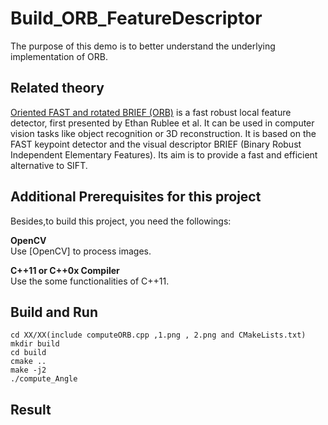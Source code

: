 # Build_ORB_FeatureDescriptor
The purpose of this demo is to better understand the underlying implementation of ORB.

## Related theory
[Oriented FAST and rotated BRIEF (ORB)](https://en.wikipedia.org/wiki/Oriented_FAST_and_rotated_BRIEF) is a fast robust local feature detector, first presented by Ethan Rublee et al. It can be used in computer vision tasks like object recognition or 3D reconstruction. It is based on the FAST keypoint detector and the visual descriptor BRIEF (Binary Robust Independent Elementary Features). Its aim is to provide a fast and efficient alternative to SIFT.

## Additional Prerequisites for this project
Besides,to build this project, you need the followings:  

**OpenCV**  
Use [OpenCV] to process images.

**C++11 or C++0x Compiler**  
Use the some functionalities of C++11.

## Build and Run
```
cd XX/XX(include computeORB.cpp ,1.png , 2.png and CMakeLists.txt)  
mkdir build  
cd build  
cmake ..  
make -j2  
./compute_Angle
```

## Result
